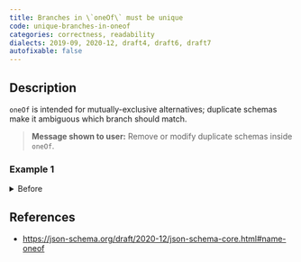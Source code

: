```yaml
---
title: Branches in \`oneOf\` must be unique
code: unique-branches-in-oneof
categories: correctness, readability
dialects: 2019-09, 2020-12, draft4, draft6, draft7
autofixable: false
---
```


## Description
`oneOf` is intended for mutually-exclusive alternatives; duplicate schemas make it ambiguous which branch should match.

> **Message shown to user:**
> Remove or modify duplicate schemas inside `oneOf`.

### Example 1
<details><summary>Before</summary>

```json
{
  "$schema": "https://json-schema.org/draft/2020-12/schema",
  "oneOf": [
    {
      "type": "string"
    },
    {
      "type": "string"
    }
  ]
}
```
</details>

## References
* <https://json-schema.org/draft/2020-12/json-schema-core.html#name-oneof>
